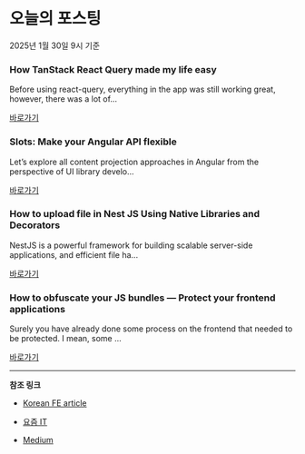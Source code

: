 # 오늘의 포스팅 
2025년 1월 30일 9시 기준 

### How TanStack React Query made my life easy 

 Before using react-query, everything in the app was still working great, however, there was a lot of... 

 [바로가기](https://medium.com/m/signin?actionUrl=https%3A%2F%2Fmedium.com%2F_%2Fbookmark%2Fp%2F8bc8e8949470&operation=register&redirect=https%3A%2F%2Fmedium.com%2F%40usman_qb%2Fhow-tanstack-react-query-made-my-life-easy-8bc8e8949470&source=---recommended_stories---react---0-84----------------bookmark_preview----8c17c670_d43c_48a6_b114_d7b0dc0294a6-------) 

### Slots: Make your Angular API flexible 

 Let’s explore all content projection approaches in Angular from the perspective of UI library develo... 

 [바로가기](https://medium.com/m/signin?actionUrl=https%3A%2F%2Fmedium.com%2F_%2Fbookmark%2Fp%2F89e707ffae4c&operation=register&redirect=https%3A%2F%2Fmedium.com%2Fcoreteq%2Fslots-make-your-angular-api-flexible-89e707ffae4c&source=---recommended_stories---javascript---0-84----------------bookmark_preview----1f1fa96d_9084_475e_b033_4461ac2f7f16-------) 

### How to upload file in Nest JS Using Native Libraries and Decorators 

 NestJS is a powerful framework for building scalable server-side applications, and efficient file ha... 

 [바로가기](https://medium.com/m/signin?actionUrl=https%3A%2F%2Fmedium.com%2F_%2Fbookmark%2Fp%2Fe35765f5b87e&operation=register&redirect=https%3A%2F%2Fmedium.com%2F%40alannixon2520%2Fhow-to-upload-file-in-nest-js-using-native-libraries-and-decorators-e35765f5b87e&source=---recommended_stories---typescript---0-84----------------bookmark_preview----7839abd7_ff34_487e_af90_e88847a8b890-------) 

### How to obfuscate your JS bundles — Protect your frontend applications 

 Surely you have already done some process on the frontend that needed to be protected. I mean, some ... 

 [바로가기](https://medium.com/m/signin?actionUrl=https%3A%2F%2Fmedium.com%2F_%2Fbookmark%2Fp%2F3533bb52ce12&operation=register&redirect=https%3A%2F%2Fmedium.com%2F%40victorfjansen%2Fhow-to-obfuscate-your-js-bundles-3533bb52ce12&source=---recommended_stories---frontend---0-84----------------bookmark_preview----8db775e4_446b_42b6_a11e_186e234e6678-------) 

---

**참조 링크**

- [Korean FE article](https://kofearticle.substack.com) 

- [요즘 IT](https://yozm.wishket.com/magazine) 

- [Medium](https://medium.com) 

